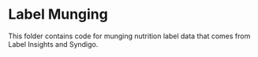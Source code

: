 # Label Munging
This folder contains code for munging nutrition label data that comes from Label Insights and Syndigo.
